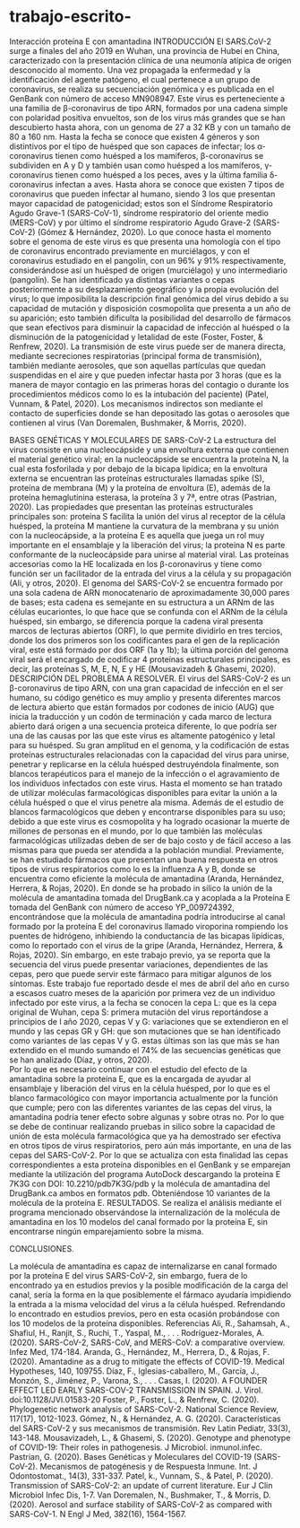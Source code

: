 # trabajo-escrito-
Interacción proteína E con amantadina
INTRODUCCIÓN
El SARS.CoV-2 surge a finales del año 2019 en Wuhan, una provincia de Hubei en China, caracterizado con la presentación clínica de una neumonía atípica de origen desconocido al momento. Una vez propagada la enfermedad y la identificación del agente patógeno, el cual pertenece a un grupo de coronavirus, se realiza su secuenciación genómica y es publicada en el GenBank con número de acceso MN908947. Este virus es perteneciente a una familia de β-coronavirus de tipo ARN, formados por una cadena simple con polaridad positiva envueltos, son de los virus más grandes que se han descubierto hasta ahora, con un genoma de 27 a 32 KB y con un tamaño de 80 a 160 nm. Hasta la fecha se conoce que existen 4 géneros y son distintivos por el tipo de huésped que son capaces de infectar; los α-coronavirus tienen como huésped a los mamíferos, β-coronavirus se subdividen en A y D y también usan como huésped a los mamíferos, γ-coronavirus tienen como huésped a los peces, aves y la última familia δ-coronavirus infectan a aves. Hasta ahora se conoce que existen 7 tipos de coronavirus que pueden infectar al humano, siendo 3 los que presentan mayor capacidad de patogenicidad; estos son el Síndrome Respiratorio Agudo Grave-1 (SARS-CoV-1), síndrome respiratorio del oriente medio (MERS-CoV) y por último el síndrome respiratorio Agudo Grave-2 (SARS-CoV-2) (Gómez & Hernández, 2020). 
Lo que conoce hasta el momento sobre el genoma de este virus es que presenta una homología con el tipo de coronavirus encontrado previamente en murciélagos, y con el coronavirus estudiado en el pangolín, con un 96% y 91% respectivamente, considerándose así un huésped de origen (murciélago) y uno intermediario (pangolín). Se han identificado ya distintas variantes o cepas posteriormente a su desplazamiento geográfico y la propia evolución del virus; lo que imposibilita la descripción final genómica del virus debido a su capacidad de mutación y disposición cosmopolita que presenta a un año de su aparición; esto también dificulta la posibilidad del desarrollo de fármacos que sean efectivos para disminuir la capacidad de infección al huésped o la disminución de la patogenicidad y letalidad de este (Foster, Foster, & Renfrew, 2020). 
La transmisión de este virus puede ser de manera directa, mediante secreciones respiratorias (principal forma de transmisión), también mediante aerosoles, que son aquellas partículas que quedan suspendidas en el aire y que pueden infectar hasta por 3 horas (que es la manera de mayor contagio en las primeras horas del contagio o durante los procedimientos médicos como lo es la intubación del paciente) (Patel, Vunnam, & Patel, 2020). Los mecanismos indirectos son mediante el contacto de superficies donde se han depositado las gotas o aerosoles que contienen al virus (Van Doremalen, Bushmaker, & Morris, 2020). 

BASES GENÉTICAS Y MOLECULARES DE SARS-CoV-2 
La estructura del virus consiste en una nucleocápside y una envoltura externa que contienen el material genético viral; en la nucleocápside se encuentra la proteína N, la cual esta fosforilada y por debajo de la bicapa lipídica; en la envoltura externa se encuentran las proteínas estructurales llamadas spike (S), proteína de membrana (M) y la proteína de envoltura (E), además de la proteína hemaglutinina esterasa, la proteína 3 y 7ª, entre otras (Pastrian, 2020). Las propiedades que presentan las proteínas estructurales principales son: proteína S facilita la unión del virus al receptor de la célula huésped, la proteína M mantiene la curvatura de la membrana y su unión con la nucleocápside, a la proteína E es aquella que juega un rol muy importante en el ensamblaje y la liberación del virus; la proteína N es parte conformante de la nucleocápside para unirse al material viral. Las proteínas accesorias como la HE localizada en los β-coronavirus y tiene como función ser un facilitador de la entrada del virus a la célula y su propagación (Ali, y otros, 2020). 
El genoma del SARS-CoV-2 se encuentra formado por una sola cadena de ARN monocatenario de aproximadamente 30,000 pares de bases; esta cadena es semejante en su estructura a un ARNm de las células eucariontes, lo que hace que se confunda con el ARNm de la célula huésped, sin embargo, se diferencia porque la cadena viral presenta marcos de lecturas abiertos (ORF), lo que permite dividirlo en tres tercios, donde los dos primeros son los codificantes para el gen de la replicación viral, este está formado por dos ORF (1a y 1b); la última porción del genoma viral será el encargado de codificar 4 proteínas estructurales principales, es decir, las proteínas S, M, E, N, E y HE (Mousavizadeh & Ghasemi, 2020).  
DESCRIPCIÓN DEL PROBLEMA A RESOLVER. 
El virus del SARS-CoV-2 es un β-coronavirus de tipo ARN, con una gran capacidad de infección en el ser humano, su código genético es muy amplio y presenta diferentes marcos de lectura abierto que están formados por codones de inicio (AUG) que inicia la traducción y un codón de terminación y cada marco de lectura abierto dará origen a una secuencia proteica diferente, lo que podría ser una de las causas por las que este virus es altamente patogénico y letal para su huésped. 
Su gran amplitud en el genoma, y la codificación de estas proteínas estructurales relacionadas con la capacidad del virus para unirse, penetrar y replicarse en la célula huésped destruyéndola finalmente, son blancos terapéuticos para el manejo de la infección o el agravamiento de los individuos infectados con este virus. Hasta el momento se han tratado de utilizar moléculas farmacológicas disponibles para evitar la unión a la célula huésped o que el virus penetre ala misma. Además de el estudio de blancos farmacológicos que deben y encontrarse disponibles para su uso; debido a que este virus es cosmopolita y ha logrado ocasionar la muerte de millones de personas en el mundo, por lo que también las moléculas farmacológicas utilizadas deben de ser de bajo costo y de fácil acceso a las mismas para que pueda ser atendida a la población mundial. 
Previamente, se han estudiado fármacos que presentan una buena respuesta en otros tipos de virus respiratorios como lo es la influenza A y B, donde se encuentra como eficiente la molécula de amantadina (Aranda, Hernández, Herrera, & Rojas, 2020). En donde se ha probado  in silico la unión de la molécula de amantadina tomada del DrugBank.ca y acoplada a la Proteína E tomada del GenBank con número de acceso YP_009724392, encontrándose que la molécula de amantadina podría introducirse al canal formado por la proteína E  del coronavirus llamado viroporina rompiendo los puentes de hidrógeno, inhibiendo la conductancia de las bicapas lipídicas, como lo reportado con el virus de la gripe (Aranda, Hernández, Herrera, & Rojas, 2020). Sin embargo, en este trabajo previo, ya se reporta que la secuencia del virus puede presentar variaciones, dependientes de las cepas, pero que puede servir este fármaco para mitigar algunos de los síntomas. 
Este trabajo fue reportado desde el mes de abril del año en curso a escasos cuatro meses de la aparición por primera vez de un individuo infectado por este virus, a la fecha se conocen la cepa L: que es la cepa original de Wuhan, cepa S: primera mutación del virus reportándose a principios de l año 2020, cepas V y G: variaciones que se extendieron en el mundo y las cepas GR y GH: que son mutaciones que se han identificado como variantes de las cepas V y G. estas últimas son las que más se han extendido en el mundo sumando el 74% de las secuencias genéticas que se han analizado (Díaz, y otros, 2020).  
Por lo que es necesario continuar con el estudio del efecto de la amantadina sobre la proteína E, que es la encargada de ayudar al ensamblaje y liberación del virus en la célula huésped, por lo que es el blanco farmacológico con mayor importancia actualmente por la función que cumple; pero con las diferentes variantes de las cepas del virus, la amantadina podría tener efecto sobre algunas y sobre otras no.  Por lo que se debe de continuar realizando pruebas in silico sobre la capacidad de unión de esta molécula farmacológica que ya ha demostrado ser efectiva en otros tipos de virus respiratorios, pero aún más importante, en una de las cepas del SARS-CoV-2.  Por lo que se actualiza con esta finalidad las cepas correspondientes a esta proteína disponibles en el GenBank y se emparejan mediante la utilización del programa AutoDock descargando la proteína E 7K3G con DOI: 10.2210/pdb7K3G/pdb  y la molécula de amantadina del DrugBank.ca ambos en formatos pdb. Obteniéndose 10 variantes de la molécula de la proteína E. 
RESULTADOS.
Se realiza el análisis mediante el programa mencionado observándose la internalización de la molécula de amantadina en los 10 modelos del canal formado por la proteína E, sin encontrarse ningún emparejamiento sobre la misma. 
 
 
 

   

	    
CONCLUSIONES.

La molécula de amantadina es capaz de internalizarse en canal formado por la proteína E del virus SARS-CoV-2, sin embargo, fuera de lo encontrado ya en estudios previos y la posible modificación de la carga del canal, sería la forma en la que posiblemente el fármaco ayudaría impidiendo la entrada a la misma velocidad del virus a la célula huésped. Refrendando lo encontrado en estudios previos, pero en esta ocasión probándose con los 10 modelos de la proteína disponibles. 
Referencias
Ali, R., Sahamsah, A., Shafiul, H., Ranjit, S., Ruchi, T., Yaspal, M., . . . Rodríguez-Morales, A. (2020). SARS-CoV-2, SARS-CoV, and MERS-CoV: a comparative overview. Infez Med, 174-184.
Aranda, G., Hernández, M., Herrera, D., & Rojas, F. (2020). Amantadine as a drug to mitigate the effects of COVID-19. Medical Hypotheses, 140, 109755.
Díaz, F., Iglesias-caballero, M., García, J., Monzón, S., Jiménez, P., Varona, S., . . . Casas, I. (2020). A FOUNDER EFFECT LED EARLY SARS-COV-2 TRANSMISSION IN SPAIN. J. Virol. doi:10.1128/JVI.01583-20
Foster, P., Foster, L., & Renfrew, C. (2020). Phylogenetic network analysis of SARS-CoV-2. National Science Review, 117(17), 1012-1023.
Gómez, N., & Hernández, A. G. (2020). Características del SARS-CoV-2 y sus mecanismos de transmisión. Rev Latin Pediatr, 33(3), 143-148.
Mousavizadeh, L., & Ghasemi, S. (2020). Genotype and phenotype of COVID-19: Their roles in pathogenesis. J Microbiol. inmunol.infec.
Pastrian, G. (2020). Bases Genéticas y Moleculares del COVID-19 (SARS-CoV-2). Mecanismos de patogénesis y de Respuesta Inmune. Int. J Odontostomat., 14(3), 331-337.
Patel, k., Vunnam, S., & Patel, P. (2020). Transmission of SARS-CoV-2: an update of current literature. Eur J Clin Microbiol Infec Dis, 1-7.
Van Doremalen, N., Bushmaker, T., & Morris, D. (2020). Aerosol and surface stability of SARS-CoV-2 as compared with SARS-CoV-1. N Engl J Med, 382(16), 1564-1567.

